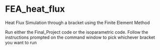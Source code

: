 # FEA_heat_flux
Heat Flux Simulation through a bracket using the Finite Element Method

Run either the Final_Project code or the isoparametric code. Follow the instructions prompted on the command window to pick whichever bracket you want to run
